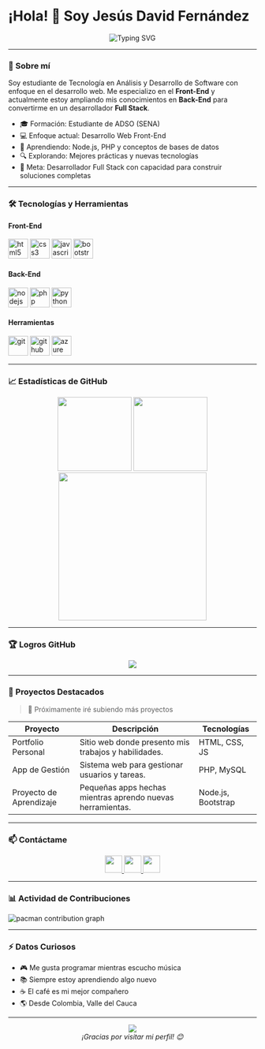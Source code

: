 # ¡Hola! 👋 Soy Jesús David Fernández

<div align="center">
  <img src="https://readme-typing-svg.herokuapp.com?font=Fira+Code&pause=1000&color=9D4EDD&width=435&lines=Desarrollador+Full+Stack+en+formación;Estudiante+de+Análisis+y+Desarrollo+de+Software;Apasionado+por+la+tecnología" alt="Typing SVG" />
</div>

---

### 🚀 Sobre mí

Soy estudiante de Tecnología en Análisis y Desarrollo de Software con enfoque en el desarrollo web. Me especializo en el **Front-End** y actualmente estoy ampliando mis conocimientos en **Back-End** para convertirme en un desarrollador **Full Stack**.

- 🎓 Formación: Estudiante de ADSO (SENA)
- 💻 Enfoque actual: Desarrollo Web Front-End
- 🌱 Aprendiendo: Node.js, PHP y conceptos de bases de datos
- 🔍 Explorando: Mejores prácticas y nuevas tecnologías
- 🎯 Meta: Desarrollador Full Stack con capacidad para construir soluciones completas

---

### 🛠️ Tecnologías y Herramientas

#### Front-End
<div align="left">
  <img src="https://cdn.jsdelivr.net/gh/devicons/devicon/icons/html5/html5-original.svg" height="40" alt="html5" />
  <img src="https://cdn.jsdelivr.net/gh/devicons/devicon/icons/css3/css3-original.svg" height="40" alt="css3" />
  <img src="https://cdn.jsdelivr.net/gh/devicons/devicon/icons/javascript/javascript-plain.svg" height="40" alt="javascript" />
  <img src="https://cdn.jsdelivr.net/gh/devicons/devicon/icons/bootstrap/bootstrap-original.svg" height="40" alt="bootstrap" />
</div>

#### Back-End
<div align="left">
  <img src="https://cdn.jsdelivr.net/gh/devicons/devicon/icons/nodejs/nodejs-original.svg" height="40" alt="nodejs" />
  <img src="https://cdn.jsdelivr.net/gh/devicons/devicon/icons/php/php-original.svg" height="40" alt="php" />
  <img src="https://cdn.jsdelivr.net/gh/devicons/devicon/icons/python/python-original.svg" height="40" alt="python" />
</div>

#### Herramientas
<div align="left">
  <img src="https://cdn.jsdelivr.net/gh/devicons/devicon/icons/git/git-original.svg" height="40" alt="git" />
  <img src="https://cdn.jsdelivr.net/gh/devicons/devicon/icons/github/github-original.svg" height="40" alt="github" />
  <img src="https://cdn.jsdelivr.net/gh/devicons/devicon/icons/azure/azure-original.svg" height="40" alt="azure" />
</div>

---

### 📈 Estadísticas de GitHub

<div align="center">
  <img src="https://github-readme-stats.vercel.app/api?username=jesusdavid55&show_icons=true&theme=dracula&locale=es" height="150" />
  <img src="https://github-readme-stats.vercel.app/api/top-langs/?username=jesusdavid55&layout=compact&theme=dracula&locale=es" height="150" />
</div>

<div align="center">
  <img src="https://github-readme-activity-graph.vercel.app/graph?username=jesusdavid55&radius=16&theme=react&area=true" height="300" />
</div>

---

### 🏆 Logros GitHub

<div align="center">
  <img src="https://github-profile-trophy.vercel.app/?username=jesusdavid55&theme=dracula&no-frame=true&row=1&column=7" />
</div>

---

### 🌟 Proyectos Destacados

> 📌 Próximamente iré subiendo más proyectos

| Proyecto | Descripción | Tecnologías |
|---------|-------------|-------------|
| Portfolio Personal | Sitio web donde presento mis trabajos y habilidades. | HTML, CSS, JS |
| App de Gestión | Sistema web para gestionar usuarios y tareas. | PHP, MySQL |
| Proyecto de Aprendizaje | Pequeñas apps hechas mientras aprendo nuevas herramientas. | Node.js, Bootstrap |

---

### 📫 Contáctame

<div align="center">
  <a href="https://www.linkedin.com/in/jesus-david-fernandez-49b41222b/" target="_blank">
    <img src="https://img.shields.io/static/v1?message=LinkedIn&logo=linkedin&label=&color=0077B5&style=for-the-badge" height="35" />
  </a>
  <a href="mailto:jesusdavid1153@hotmail.com" target="_blank">
    <img src="https://img.shields.io/static/v1?message=Outlook&logo=microsoft-outlook&label=&color=0078D4&style=for-the-badge" height="35" />
  </a>
  <a href="https://wa.me/573104503782" target="_blank">
    <img src="https://img.shields.io/static/v1?message=WhatsApp&logo=whatsapp&label=&color=25D366&style=for-the-badge" height="35" />
  </a>
</div>

---

### 📊 Actividad de Contribuciones

<picture>
  <source media="(prefers-color-scheme: dark)" srcset="https://raw.githubusercontent.com/jesusdavid55/jesusdavid55/output/pacman-contribution-graph-dark.svg">
  <source media="(prefers-color-scheme: light)" srcset="https://raw.githubusercontent.com/jesusdavid55/jesusdavid55/output/pacman-contribution-graph.svg">
  <img alt="pacman contribution graph" src="https://raw.githubusercontent.com/jesusdavid55/jesusdavid55/output/pacman-contribution-graph.svg">
</picture>

---

### ⚡ Datos Curiosos

- 🎮 Me gusta programar mientras escucho música
- 📚 Siempre estoy aprendiendo algo nuevo
- ☕ El café es mi mejor compañero
- 🌎 Desde Colombia, Valle del Cauca

---

<div align="center">
  <img src="https://komarev.com/ghpvc/?username=jesusdavid55&color=blueviolet&style=flat-square&label=Visitas+al+perfil" />
</div>

<div align="center">
  <i>¡Gracias por visitar mi perfil! 😊</i>
</div>

